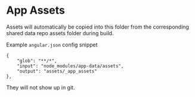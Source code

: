 # App Assets
Assets will automatically be copied into this folder from the corresponding shared data repo assets folder during build. 

Example `angular.json` config snippet
```
{
    "glob": "**/*",
    "input": "node_modules/app-data/assets",
    "output": "assets/_app_assets"
},
```

They will not show up in git.